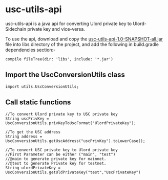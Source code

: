 # usc-utils-api

usc-utils-api is a java api for converting Ulord private key to Ulord-Sidechain private key and vice-versa.

To use the api, download and copy the [usc-utils-api-1.0-SNAPSHOT-all.jar](https://github.com/UlordChain/usc-utils-api/releases/download/usc-utils-api-v1.0/usc-utils-api-1.0-SNAPSHOT-all.jar) file into libs directory of the project, 
and add the following in build.gradle dependencies section:-
```
compile fileTree(dir: 'libs', include: '*.jar')
```

## Import the UscConversionUtils class  
```
import utils.UscConversionUtils;
```

## Call static functions  
```
//To convert Ulord private key to USC private key  
String uscPrivKey = UscConversionUtils.privKeyToUscFormat("UlordPrivateKey");  

//To get the USC address  
String address = UscConversionUtils.getUscAddress("uscPrivKey").toLowerCase();

//To convert USC private key to Ulord private key  
//First Parameter can be either ("main", "test")  
//@main to generate private key for mainnet.  
//@test to generate Private key for testnet.  
String ulordPrivateKey = UscConversionUtils.getUldPrivateKey("test","UscPrivateKey")
```
